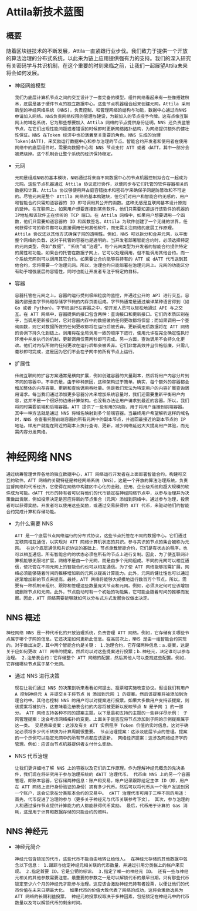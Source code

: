 # Attila新技术蓝图

## 概要

随着区块链技术的不断发展，Attila一直紧跟行业步伐。我们致力于提供一个开放的算法治理的分布式系统，以此来为链上应用提供强有力的支持。我们的深入研究有关密码学与共识机制，在这个重要的时刻来临之前，让我们一起展望Attila未来将会如何发展。

- 神经网络模型

  `我们为底层计算机节点之间的交互设计了一套完备的模型。组件网络看起来有一些像搭建积木，底层是基于硬件节点的独立数据中心。这些节点机器组合起来创建元网。Attila 采用新型的神经网络系统 (NNS)，负责控制、和管理网络的结构与功能，数据中心通过向NNS申请加入网络。NNS负责网络权限的管理与建设，为新加入的节点授予令牌。这有点像互联网上的域名系统，它为那些想要加入 Attila 网络的节点提供身份证明。NNS 还负责监管节点，在它们出现性能问题或者错误的时候即时更新网络拓扑结构，为网络提供额外的健壮性保证。NNS 在Token 经济中也扮演着至关重要的角色，NNS 生成的治理 Token(dATT)，来奖励运行数据中心和参与治理的节点。智能合约开发者和使用者在使用网络中的底层组件时，需要向数据中心和 NNS 节点支付 ATT 或者 dATT，其中一部分会被燃烧掉。这个机制会让整个系统的经济保持稳定。`

- 元网

  `元网是组成NNS的基本模块，NNS通过将来自不同数据中心的节点机器控制拟合在一起成为元网。这些节点机器通过 Attila 协议进行协作，以便同步与它们托管的软件容器相关的数据和计算。Attila 协议够使用拜占庭容错技术和密码学来确保子网是防篡改和不可逆的。尽管元网是整个 Attila 网络的基本构建块，但它们对用户和智能合约无感的，用户和智能合约只需知道容器的 ID 即可调用其公开的函数。这种无感是互联网基本设计原则的延伸。在互联网上，如果用户想要连接到某些软件，他们只需要知道运行该软件的机器的IP地址和该软件正在侦听的 TCP 端口。在 Attila 网络中，如果用户想要调用一个函数，他们只需要知道容器的 ID 和函数签名。Attila 为软件创建了一个无缝的世界，任何获得许可的软件都可以直接调用任何其他软件，而无需关注网络的底层工作原理。Attila 协议还以其他方式确保子网的透明性。例如，NNS 可以拆分和合并元网，以平衡整个网络的负载，这对于托管的容器也是透明的。当开发者部署智能合约时，必须选择特定的元网类型，例如“数据”、“系统”或“治理”。每个元网类型为开发者的智能合约提供特定的属性和功能。如果合约托管在数据子网上，它可以处理调用，但不能调用其他合约。而一个系统元网则可以调用其它合约。如果要让合约能够将持有的 ATT 或 dATT 代币送到其他合约，您将需要一个治理元网。所以，治理合约只能部署在治理元网上。元网的功能区分有助于增强底层的容错性，同时也能让开发者专注于特定的目标。`

- 容器

  `容器托管在元网之上。容器的运行受到极细粒度的监控，并通过公开的 API 进行交互。容器内部是由字节码和存储字节码的内存页面组成。字节码通常是通过编译某种语言得到（如 Go 或者 Python）。字节码运行在容器之中，使开发人员可以轻松地通过 API 与之交互。在 ATT 网络中，容器提供的接口包含两种：查询接口和更新接口。它们的本质区别在于，当调用更新接口时，它对容器内存中的数据做的任何更改都将保留；而如果调用一个查询函数，则它对数据所做的任何更改都将在运行后被丢弃。更新调用后数据将在 ATT 网络的协调下持久化到链上。调用将在全局调用一致的顺序下进行，使用允许在完全确定性执行环境中并发执行的机制，更新调用仅需两秒即可完成。另一方面，查询调用不会持久化更改。他们对内存所做的任何更改在运行后都会被丢弃。它们非常高效并且价格低廉，只需几毫秒即可完成，这是因为它们不会在子网中的所有节点上运行。`

- 扩展性

  `传统互联网的扩容方案通常是横向扩展，例如创建容器的大量副本，然后将用户内容分片到不同的容器中。不幸的是，由于种种原因，这种架构过于简单。确实，每个额外的容器都会增加整体的内存容量、更新和查询调用吞吐量。但是我们无法为特定用户的内容扩展查询调用请求。每当我们通过添加更多容器分片来增加系统容量时，我们还需要重新平衡用户内容，这并不是一个很好的边缘计算架构。也没有办法让用户请求到最近的容器。所以，我们将同时需要前端和后端容器。ATT 提供了一些有用的功能，用于将用户连接到前端容器。其中一种方法就是通过 NNS 将域名映射到多个前端容器。当最终用户希望解析这样的域名时，NNS 会查看托管前端容器的所有元网中的副本节点，并返回最接近的副本节点的 IP 地址。样用户就能在附近的副本上执行查询、更新，减少网络延迟大大提高用户体验，而无需内容分发网络。`


# 神经网络 NNS

  `通过统筹管理世界各地的独立数据中心，ATT 网络运行开发者在上面部署智能合约，构建可交互的软件。ATT 网络的关键特征是神经网络系统（NNS），这是一个开放的算法治理系统，负责监督网络和代币经济，它使得在网络中构建区中心化的金融、应用、企业级系统和超大规模的软件成为可能。dATT 代币的持有者可以将他们的代币锁定在神经网络节点中，以参与治理并为决策做出贡献，例如投票决定是否应将新的节点集合（元网）添加到网络中。通过参与治理，投票者可以获得奖励。开发者可以使用这些奖励，或通过交易获得的 ATT 代币，来驱动他们的智能合约完成计算和存储功能。`

- 为什么需要 NNS

  `ATT 是一个底层节点网络运行的分布式协议，这些节点托管在不同的数据中心。它们通过互联网相互通信，以实现对 ATT 网络计算机状态的共识。参与共识的节点的集合被称为元网。 在这个底层通信和共识协议的基础上，节点承载智能合约，它们是有状态的程序，也可以相互通信。所有智能合约的状态必须在所有的节点上进行复制。因此，为了使互联网计算机能够无限地扩展，网络不是由一个元网，而是由多个元网组成。不同的元网可以相互通信，使托管在不同元网上的智能合约也可以相互通信。为了使 ATT 网络能够按需扩展，网络必须能够随着时间的推移增加新的元网以提高计算能力。此外，元网的健壮性也可以通过逐渐增加新的节点来提高。最终，ATT 网络将能够大规模地运行数百万个节点。所以，需要有一种机制来组织、跟踪和管理这些数量庞大节点和元网。例如，必须决定何时应该增加或删除节点和元网。此外，节点启动时有一个初始的功能集，它可能会随着时间的推移而发展。因此，ATT 网络需要能够就如何以分布式方式发展协议做出决定。`

## NNS 概述

  `神经网络 NNS 是一种代币化的开放治理系统，负责管理 ATT 网络。例如，它存储有关哪些节点属于哪个子网的信息。它还决定如何更新此信息。在高层次上，NNS 是由一组智能合约实现的。对于做出决定，其中两个智能合约是关键：
  1.治理合约，它存储两种信息：a.提案，这是关于应如何更改 ATT 网络的提案，然后可以对这些提案进行投票；b.神经元，决定谁可以参与治理。
  2.注册表合约：它存储整个 ATT 网络的配置，然后其他人可以查找这些配置。例如，它存储哪些节点属于某个元网。`

- 通过 NNS 进行决策
  
  `现在让我们通过 NNS 的决策剖析来看看如何提出、投票和实施改变协议。假设我们有用户 A 控制神经元 A 并提交关于将节点 N 添加到元网 1 的提案。然后该提案将被添加到治理合约中。其他也控制 NNS 的用户可以对提案进行投票。如果大多数用户支持该提案，则该提案将被执行，这意味着注册表合约的内容将被更新以反映节点 N 是子网 1 的一部分。
  ATT 网络支持各种不同的提案主题。以下是最初支持的主题的一些非详尽示例：
子网管理提案：这会考虑网络拓扑的变更。上面关于是否应将节点添加到子网的示例提案属于这一类。
交易费率提案：这涉及有关 ATT 实例程序 Token 价值的实时信息，这对于确定必须将多少代币转换为计算周期很重要。
节点治理提案：这涉及底层节点的管理。提案的一个示例可以指定元网中的所有节点都应该更新。
网络经济提案：这涉及网络经济学的管理。例如：应该向节点机器提供者支付什么奖励。`

- NNS 代币治理

  `让我们更详细地了解 NNS 上的容器以及它们的工作原理。作为理解神经元概念的先决条件，我们现在将研究用于参与治理系统的 dATT 治理代币。
  代币由 NNS 上的另一个容器管理，即账本容器，它存储两种信息：账户和交易。帐户记录跟踪给定主体 ID（即，用户在 ATT 网络上进行身份验证的身份）拥有多少代币。然后可以将代币从一个账户发送到另一个账户，这会记录在分类账本合约的交易中。
  dATT 治理代币可用于三种不同的用途：
  首先，代币促进了治理的参与（更多关于神经元与代币关联参考下文）。
  其次，参与治理的人和通过操作节点提供计算能力的人都能获得代币奖励。
  最后，代币用于计算的 Gas 消耗，这是用于计算和数据存储的只能合约的燃料。`

## NNS 神经元

- 神经元简介
  
  `神经元包含锁定的代币，这些代币不能自由地转让给他人。
  在神经元存储的其他数据中包含以下信息：
  1.跟踪与给定神经元相关联的代币数量，并通过引用分类帐上的帐户来实现。
  2.指定首要 ID，它是公钥的标识。
  3.指定了唯一的神经元 ID。
  还有一些与神经元相关的其他参数需要注意。最重要的参数之一是可以解锁代币的最早日期。只有那些代币锁定至少六个月的神经元才能参与治理。这应该会激励神经元持有者投票，以便让他们的代币价值在未来日期最大化。
  如果代币的价值大致代表了网络的成功，这将会激励选民为 ATT 网络的长期利益投票。
  神经元的投票权取决于多种因素，包括锁定在神经元中的代币数量以及可以解锁代币的剩余时间。`
